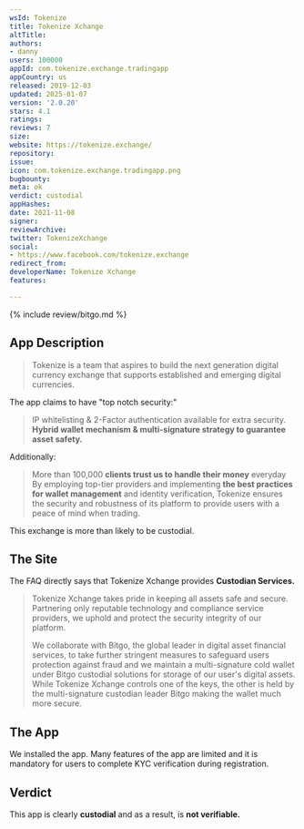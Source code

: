 ```yaml
---
wsId: Tokenize
title: Tokenize Xchange
altTitle: 
authors:
- danny
users: 100000
appId: com.tokenize.exchange.tradingapp
appCountry: us
released: 2019-12-03
updated: 2025-01-07
version: '2.0.20'
stars: 4.1
ratings: 
reviews: 7
size: 
website: https://tokenize.exchange/
repository: 
issue: 
icon: com.tokenize.exchange.tradingapp.png
bugbounty: 
meta: ok
verdict: custodial
appHashes: 
date: 2021-11-08
signer: 
reviewArchive: 
twitter: TokenizeXchange
social:
- https://www.facebook.com/tokenize.exchange
redirect_from: 
developerName: Tokenize Xchange
features: 

---
```


{% include review/bitgo.md %}

## App Description

> Tokenize is a team that aspires to build the next generation digital currency exchange that supports established and emerging digital currencies.

The app claims to have "top notch security:"

> IP whitelisting & 2-Factor authentication available for extra security. **Hybrid wallet mechanism & multi-signature strategy to guarantee asset safety.**

Additionally:

> More than 100,000 **clients trust us to handle their money** everyday  
> By employing top-tier providers and implementing **the best practices for wallet management** and identity verification, Tokenize ensures the security and robustness of its platform to provide users with a peace of mind when trading.

This exchange is more than likely to be custodial.

## The Site

The FAQ directly says that Tokenize Xchange provides **Custodian Services.**

> Tokenize Xchange takes pride in keeping all assets safe and secure.  Partnering only reputable technology and compliance service providers, we uphold and protect the security integrity of our platform.
>
> We collaborate with Bitgo, the global leader in digital asset financial services, to take further stringent measures to safeguard users protection against fraud and we maintain a multi-signature cold wallet under Bitgo custodial solutions for storage of our user's digital assets. While Tokenize Xchange controls one of the keys, the other is held by the multi-signature custodian leader Bitgo making the wallet much more secure.

## The App

We installed the app. Many features of the app are limited and it is mandatory for users to complete KYC verification during registration.

## Verdict

This app is clearly **custodial** and as a result, is **not verifiable.**

